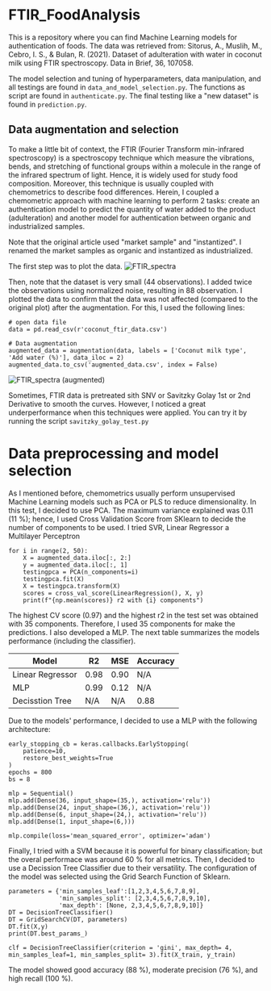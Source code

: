 # FTIR_FoodAnalysis
This is a repository where you can find Machine Learning models for authentication of foods. The data was retrieved from: 
Sitorus, A., Muslih, M., Cebro, I. S., & Bulan, R. (2021). Dataset of adulteration with water in coconut milk using FTIR spectroscopy. Data in Brief, 36, 107058.

The model selection and tuning of hyperparameters, data manipulation, and all testings are found in `data_and_model_selection.py`. The functions as script are found in `authenticate.py`. The final testing like a "new dataset" is found in `prediction.py`.

## Data augmentation and selection

To make a little bit of context, the FTIR (Fourier Transform min-infrared spectroscopy) is a spectroscopy technique which measure the vibrations, bends, and stretching of functional groups within a molecule in the range of the infrared spectrum of light. Hence, it is widely used for study food composition. Moreover, this technique is usually coupled with chemometrics to describe food differences. Herein, I coupled a chemometric approach with machine learning to perform 2 tasks: create an authentication model to predict the quantity of water added to the product (adulteration) and another model for authentication between organic and industrialized samples.

Note that the original article used "market sample" and "instantized". I renamed the market samples as organic and instantized as industrialized.

The first step was to plot the data.
![FTIR_spectra](https://user-images.githubusercontent.com/87657676/182725562-36eae6f8-729e-405f-8d3c-055fbe3da64f.jpg)

Then, note that the dataset is very small (44 observations). I added twice the observations using normalized noise, resulting in 88 observation. I plotted the data to confirm that the data was not affected (compared to the original plot) after the augmentation. For this, I used the following lines:

```
# open data file
data = pd.read_csv(r'coconut_ftir_data.csv')

# Data augmentation
augmented_data = augmentation(data, labels = ['Coconut milk type', 'Add water (%)'], data_iloc = 2)
augmented_data.to_csv('augmented_data.csv', index = False)
```
![FTIR_spectra (augmented)](https://user-images.githubusercontent.com/87657676/182725854-031eb232-cbcb-46c9-bb5e-d473fd567528.jpg)

Sometimes, FTIR data is pretreated sith SNV or Savitzky Golay 1st or 2nd Derivative to smooth the curves. However, I noticed a great underperformance when this techniques were applied. You can try it by running the script `savitzky_golay_test.py`

# Data preprocessing and model selection

As I mentioned before, chemometrics usually perform unsupervised Machine Learning models such as PCA or PLS to reduce dimensionality. In this test, I decided to use PCA. The maximum variance explained was 0.11 (11 %); hence, I used Cross Validation Score from SKlearn to decide the number of components to be used. I tried SVR, Linear Regressor a Multilayer Perceptron

```
for i in range(2, 50):
    X = augmented_data.iloc[:, 2:]
    y = augmented_data.iloc[:, 1]
    testingpca = PCA(n_components=i)
    testingpca.fit(X)
    X = testingpca.transform(X)
    scores = cross_val_score(LinearRegression(), X, y)
    print(f"{np.mean(scores)} r2 with {i} components")
```

The highest CV score (0.97) and the highest r2 in the test set was obtained with 35 components. Therefore, I used 35 components for make the predictions. I also developed a MLP. The next table summarizes the models performance (including the classifier).


| Model             |      R2       |     MSE       |   Accuracy    |
| -------------     | ------------- |---------------|---------------|
| Linear Regressor  | 0.98          |        0.90   |       N/A     |
| MLP               | 0.99          |   0.12        |   N/A         |     
| Decisstion Tree   |  N/A          |       N/A     |      0.88     |

Due to the models' performance, I decided to use a MLP with the following architecture:
``` 
early_stopping_cb = keras.callbacks.EarlyStopping(
    patience=10,
    restore_best_weights=True
)
epochs = 800
bs = 8

mlp = Sequential()
mlp.add(Dense(36, input_shape=(35,), activation='relu'))
mlp.add(Dense(24, input_shape=(36,), activation='relu'))
mlp.add(Dense(6, input_shape=(24,), activation='relu'))
mlp.add(Dense(1, input_shape=(6,)))

mlp.compile(loss='mean_squared_error', optimizer='adam')

```

Finally, I tried with a SVM because it is powerful for binary classification; but the overal performace was around 60 % for all metrics. Then, I decided to use a Decission Tree Classifier due to their versatility. The configuration of the model was selected using the Grid Search Function of Sklearn.

```
parameters = {'min_samples_leaf':[1,2,3,4,5,6,7,8,9],
              'min_samples_split': [2,3,4,5,6,7,8,9,10],
              'max_depth': [None, 2,3,4,5,6,7,8,9,10]}
DT = DecisionTreeClassifier()
DT = GridSearchCV(DT, parameters)
DT.fit(X,y)
print(DT.best_params_)

clf = DecisionTreeClassifier(criterion = 'gini', max_depth= 4, min_samples_leaf=1, min_samples_split= 3).fit(X_train, y_train)

```

The model showed good accuracy (88 %), moderate precision (76 %), and high recall (100 %).
